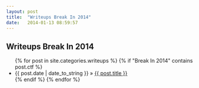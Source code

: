 ```yaml
---
layout: post
title:  "Writeups Break In 2014"
date:   2014-01-13 08:59:57
---
```


<h2>Writeups Break In 2014</h2>
<ul class='posts'>
    {% for post in site.categories.writeups %}
        {% if "Break In 2014" contains post.ctf %}
        <li>
          <span>{{ post.date | date_to_string }}</span>
          &raquo;
          <a href='{{ post.url }}'>{{ post.title }}</a>
        </li>
        {% endif %}
    {% endfor %}
</ul>